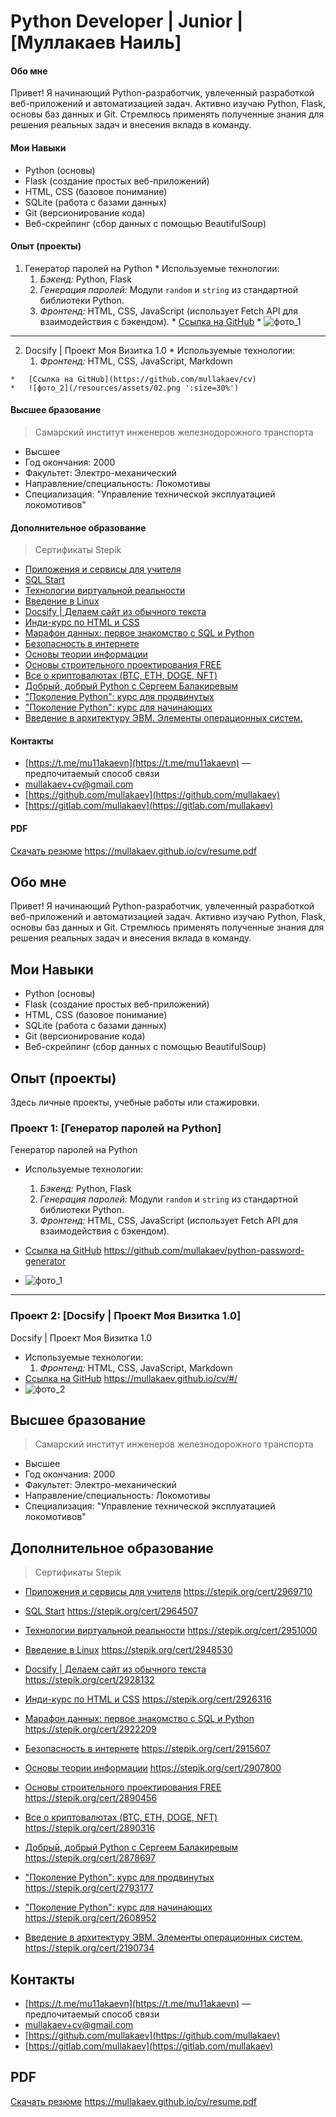 <!--README.md-->

# Python Developer | Junior | [Муллакаев Наиль]

<!-- tabs:start -->

#### **Обо мне**

Привет! Я начинающий Python-разработчик, увлеченный разработкой веб-приложений и автоматизацией задач. Активно изучаю Python, Flask, основы баз данных и Git. Стремлюсь применять полученные знания для решения реальных задач и внесения вклада в команду.

#### **Мои Навыки**

*   Python (основы)
*   Flask (создание простых веб-приложений)
*   HTML, CSS (базовое понимание)
*   SQLite (работа с базами данных)
*   Git (версионирование кода)
*   Веб-скрейпинг (сбор данных с помощью BeautifulSoup)

#### **Опыт (проекты)**

1.   Генератор паролей на Python
    *   Используемые технологии: 
        1.   *Бэкенд:* Python, Flask
        2.   *Генерация паролей:* Модули `random` и `string` из стандартной библиотеки Python.
        3.   *Фронтенд:* HTML, CSS, JavaScript (использует Fetch API для взаимодействия с бэкендом).
    *   [Ссылка на GitHub](https://github.com/mullakaev/python-password-generator)
    *   ![фото_1](/resources/assets/01.png ':size=30%')
---
2.   Docsify | Проект Моя Визитка 1.0
    *   Используемые технологии: 
        1.   *Фронтенд:* HTML, CSS, JavaScript, Markdown

    *   [Ссылка на GitHub](https://github.com/mullakaev/cv)
    *   ![фото_2](/resources/assets/02.png ':size=30%')

#### **Высшее бразование**

> Самарский институт инженеров железнодорожного транспорта
* Высшее
* Год окончания: 2000
* Факультет: Электро-механический
* Направление/специальность: Локомотивы
* Специализация: "Управление технической эксплуатацией локомотивов"

#### **Дополнительное образование**

> Сертификаты Stepik
* [Приложения и сервисы для учителя](https://stepik.org/cert/2969710)
* [SQL Start](https://stepik.org/cert/2964507)
* [Технологии виртуальной реальности](https://stepik.org/cert/2951000)
* [Введение в Linux](https://stepik.org/cert/2948530)
* [Docsify | Делаем сайт из обычного текста](https://stepik.org/cert/2928132)
* [Инди-курс по HTML и CSS](https://stepik.org/cert/2926316)
* [Марафон данных: первое знакомство с SQL и Python](https://stepik.org/cert/2922209)
* [Безопасность в интернете](https://stepik.org/cert/2915607)
* [Основы теории информации](https://stepik.org/cert/2907800)
* [Основы строительного проектирования FREE](https://stepik.org/cert/2890456)
* [Все о криптовалютах (BTC, ETH, DOGE, NFT)](https://stepik.org/cert/2890316)
* [Добрый, добрый Python с Сергеем Балакиревым](https://stepik.org/cert/2878697)
* ["Поколение Python": курс для продвинутых](https://stepik.org/cert/2793177)
* ["Поколение Python": курс для начинающих](https://stepik.org/cert/2608952)
* [Введение в архитектуру ЭВМ. Элементы операционных систем.](https://stepik.org/cert/2190734)

#### **Контакты**

* [https://t.me/mu11akaevn](https://t.me/mu11akaevn) — предпочитаемый способ связи
* [mullakaev+cv@gmail.com](mailto:mullakaev+cv@gmail.com)
* [https://github.com/mullakaev](https://github.com/mullakaev)
* [https://gitlab.com/mullakaev](https://gitlab.com/mullakaev)

#### **PDF**

<a href="resume.pdf" download="Мое_Резюме_Муллакаев_Наиль.pdf">Скачать резюме</a>
https://mullakaev.github.io/cv/resume.pdf

<!-- tabs:end -->

## Обо мне
Привет! Я начинающий Python-разработчик, увлеченный разработкой веб-приложений и автоматизацией задач. Активно изучаю Python, Flask, основы баз данных и Git. Стремлюсь применять полученные знания для решения реальных задач и внесения вклада в команду.

## Мои Навыки

*   Python (основы)
*   Flask (создание простых веб-приложений)
*   HTML, CSS (базовое понимание)
*   SQLite (работа с базами данных)
*   Git (версионирование кода)
*   Веб-скрейпинг (сбор данных с помощью BeautifulSoup)

## Опыт (проекты)

Здесь личные проекты, учебные работы или стажировки.

### Проект 1: [Генератор паролей на Python]

Генератор паролей на Python
*   Используемые технологии: 
    1.   *Бэкенд:* Python, Flask
    2.   *Генерация паролей:* Модули `random` и `string` из стандартной библиотеки Python.
    3.   *Фронтенд:* HTML, CSS, JavaScript (использует Fetch API для взаимодействия с бэкендом).
*   [Ссылка на GitHub](https://github.com/mullakaev/python-password-generator)
https://github.com/mullakaev/python-password-generator

*   ![фото_1](/resources/assets/01.png ':size=30%')
---
### Проект 2: [Docsify | Проект Моя Визитка 1.0]

Docsify | Проект Моя Визитка 1.0
*   Используемые технологии: 
    1.   *Фронтенд:* HTML, CSS, JavaScript, Markdown
*   [Ссылка на GitHub](https://github.com/mullakaev/cv)
https://mullakaev.github.io/cv/#/
*   ![фото_2](/resources/assets/02.png ':size=30%')

## Высшее бразование

> Самарский институт инженеров железнодорожного транспорта
* Высшее
* Год окончания: 2000
* Факультет: Электро-механический
* Направление/специальность: Локомотивы
* Специализация: "Управление технической эксплуатацией локомотивов"

## Дополнительное образование

> Сертификаты Stepik
* [Приложения и сервисы для учителя](https://stepik.org/cert/2969710)
https://stepik.org/cert/2969710

* [SQL Start](https://stepik.org/cert/2964507)
https://stepik.org/cert/2964507

* [Технологии виртуальной реальности](https://stepik.org/cert/2951000)
https://stepik.org/cert/2951000

* [Введение в Linux](https://stepik.org/cert/2948530)
https://stepik.org/cert/2948530

* [Docsify | Делаем сайт из обычного текста](https://stepik.org/cert/2928132)
https://stepik.org/cert/2928132

* [Инди-курс по HTML и CSS](https://stepik.org/cert/2926316)
https://stepik.org/cert/2926316

* [Марафон данных: первое знакомство с SQL и Python](https://stepik.org/cert/2922209)
https://stepik.org/cert/2922209

* [Безопасность в интернете](https://stepik.org/cert/2915607)
https://stepik.org/cert/2915607

* [Основы теории информации](https://stepik.org/cert/2907800)
https://stepik.org/cert/2907800

* [Основы строительного проектирования FREE](https://stepik.org/cert/2890456)
https://stepik.org/cert/2890456

* [Все о криптовалютах (BTC, ETH, DOGE, NFT)](https://stepik.org/cert/2890316)
https://stepik.org/cert/2890316

* [Добрый, добрый Python с Сергеем Балакиревым](https://stepik.org/cert/2878697)
https://stepik.org/cert/2878697

* ["Поколение Python": курс для продвинутых](https://stepik.org/cert/2793177)
https://stepik.org/cert/2793177

* ["Поколение Python": курс для начинающих](https://stepik.org/cert/2608952)
https://stepik.org/cert/2608952

* [Введение в архитектуру ЭВМ. Элементы операционных систем.](https://stepik.org/cert/2190734)
https://stepik.org/cert/2190734


## Контакты

* [https://t.me/mu11akaevn](https://t.me/mu11akaevn) — предпочитаемый способ связи
* [mullakaev+cv@gmail.com](mailto:mullakaev+cv@gmail.com)
* [https://github.com/mullakaev](https://github.com/mullakaev)
* [https://gitlab.com/mullakaev](https://gitlab.com/mullakaev)

## PDF

<a href="https://mullakaev.github.io/cv/resume.pdf" download="Мое_Резюме_Муллакаев_Наиль.pdf">Скачать резюме</a>
https://mullakaev.github.io/cv/resume.pdf


